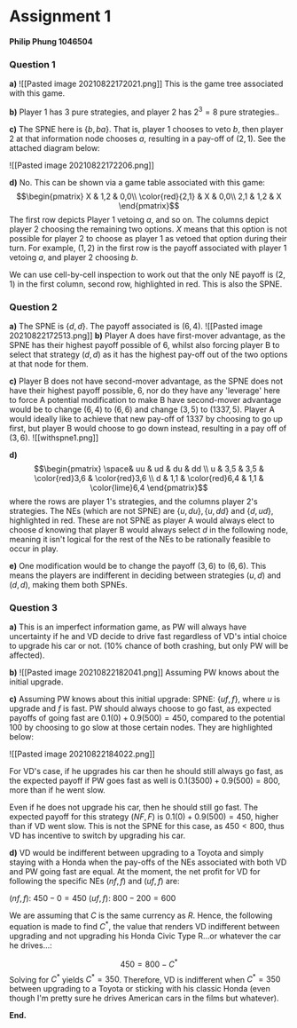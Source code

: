 <h1>Assignment 1</h1> 

<h4>Philip Phung 1046504</h4> 

<h3>Question 1</h3> 

<b>a)</b> ![[Pasted image 20210822172021.png]] 
This is the game tree associated with this game.

<b>b)</b> Player 1 has 3 pure strategies, and player 2 has $2^{3}=8$ pure strategies.. 

<b>c)</b> The SPNE here is $\{b, ba\}$. That is, player 1 chooses to veto $b$, then player 2 at that information node chooses $a$, resulting in a pay-off of $(2,1)$. See the attached diagram below:

![[Pasted image 20210822172206.png]]

<b>d)</b> No. This can be shown via a game table associated with this game: 
$$\begin{pmatrix}  
X & 1,2 & 0,0\\  
\color{red}{2,1} & X & 0,0\\
2,1 & 1,2 & X
\end{pmatrix}$$
The first row depicts Player 1 vetoing $a$, and so on. The columns depict player 2 choosing the remaining two options. $X$ means that this option is not possible for player 2 to choose as player 1 as vetoed that option during their turn. For example, $(1,2)$ in the first row is the payoff associated with player 1 vetoing $a$, and player 2 choosing $b$. 

We can use cell-by-cell inspection to work out that the only NE payoff is $(2,1)$ in the first column, second row, highlighted in red. This is also the SPNE. 

<h3>Question 2</h3> 

<b>a)</b> The SPNE is $\{d, d\}$. The payoff associated is $(6, 4)$. 
![[Pasted image 20210822172513.png]]
<b>b)</b> Player A does have first-mover advantage, as the SPNE has their highest payoff possible of $6$, whilst also forcing player B to select that strategy $(d, d)$ as it has the highest pay-off out of the two options at that node for them. 

<b>c)</b> Player B does not have second-mover advantage, as the SPNE does not have their highest payoff possible, $6$, nor do they have any 'leverage' here to force A potential modification to make B have second-mover advantage would be to change $(6,4)$ to $(6, 6)$ and change $(3, 5)$ to $(1337, 5)$. Player A would ideally like to achieve that new pay-off of $1337$ by choosing to go up first, but player B would choose to go down instead, resulting in a pay off of $(3, 6)$. ![[withspne1.png]]

<b>d)</b> $$\begin{pmatrix}  
\space& uu & ud & du & dd \\  
u & 3,5 & 3,5 & \color{red}3,6 & \color{red}3,6  \\
d & 1,1 & \color{red}6,4 & 1,1 & \color{lime}6,4
\end{pmatrix}$$
where the rows are player 1's strategies, and the columns player 2's strategies. The NEs (which are not SPNE) are $\{u, du\}, \{u, dd\}$ and $\{d, ud\}$, highlighted in red. These are not SPNE as player A would always elect to choose $d$ knowing that player B would always select $d$ in the following node, meaning it isn't logical for the rest of the NEs to be rationally feasible to occur in play.

<b>e)</b> One modification would be to change the payoff $(3, 6)$ to $(6, 6)$. This means the players are indifferent in deciding between strategies $(u, d)$ and $(d, d)$, making them both SPNEs.  

<h3>Question 3</h3>  

<b>a)</b> This is an imperfect information game, as PW will always have uncertainty if he and VD decide to drive fast regardless of VD's intial choice to upgrade his car or not. (10% chance of both crashing, but only PW will be affected). 

<b>b)</b> ![[Pasted image 20210822182041.png]] Assuming PW knows about the initial upgrade.

<b>c)</b> Assuming PW knows about this initial upgrade: 
SPNE: $\{uf, f\}$, where $u$ is upgrade and $f$ is fast. PW should always choose to go fast, as expected payoffs of going fast are $0.1(0) + 0.9(500) = 450$, compared to the potential $100$ by choosing to go slow at those certain nodes. They are highlighted below:

![[Pasted image 20210822184022.png]]

For VD's case, if he upgrades his car then he should still always go fast, as the expected payoff if PW goes fast as well is $0.1(3500) + 0.9(500) = 800$, more than if he went slow. 

Even if he does not upgrade his car, then he should still go fast. The expected payoff for this strategy $(NF,F)$ is $0.1(0) + 0.9(500) = 450$, higher than if VD went slow. This is not the SPNE for this case, as $450 < 800$, thus VD has incentive to switch by upgrading his car.

<b>d)</b> VD would be indifferent between upgrading to a Toyota and simply staying with a Honda when the pay-offs of the NEs associated with both VD and PW going fast are equal. At the moment, the net profit for VD for following the specific NEs $(nf,f)$ and $(uf, f)$ are: 

$(nf,f)$: $450 - 0 = 450$
$(uf, f)$: $800 - 200 = 600$

We are assuming that $C$ is the same currency as $R$. Hence, the following equation is made to find $C^{*}$, the value that renders VD indifferent between upgrading and not upgrading his Honda Civic Type R...or whatever the car he drives...: 

$$450 = 800 - C^{*}$$ 
Solving for $C^{*}$ yields $C^{*} = 350$. Therefore, VD is indifferent when $C^{*} = 350$ between upgrading to a Toyota or sticking with his classic Honda (even though I'm pretty sure he drives American cars in the films but whatever). 

**End.**
